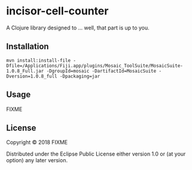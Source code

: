 # incisor-cell-counter

A Clojure library designed to ... well, that part is up to you.

## Installation

```
mvn install:install-file -Dfile=/Applications/Fiji.app/plugins/Mosaic_ToolSuite/MosaicSuite-1.0.8_Full.jar -DgroupId=mosaic -DartifactId=MosaicSuite -Dversion=1.0.8_full -Dpackaging=jar
```

## Usage

FIXME

## License

Copyright © 2018 FIXME

Distributed under the Eclipse Public License either version 1.0 or (at
your option) any later version.
